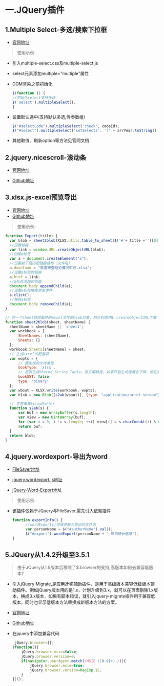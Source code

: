 # 一.JQuery插件

## 1.Multiple Select-多选/搜索下拉框

- [官网地址](https://multiple-select.wenzhixin.net.cn/index.html?locale=zh_CN)

> 使用示例:

- 引入multiple-select.css及multiple-select.js
- select元素添加multiple="multiple"属性

- DOM渲染之前初始化

  ```javascript
  $(function () {
  //初始化select支持多选
  $('select').multipleSelect();
  }
  ```

- 设置默认选中(支持默认多选,传参数组)

  ```javascript
  $("#selectCode").multipleSelect('check', codeId);
  $("#select").multipleSelect('setSelects', '[' + arrYear.toString() + ']');
  ```

- 其他取值、刷新option等方法见官网文档

## 2.jquery.nicescroll-滚动条

- [官网地址](https://nicescroll.areaaperta.com/)

- [Github地址](https://github.com/inuyaksa/jquery.nicescroll)

## 3.xlsx.js-excel预览导出

- [官网地址](https://sheetjs.com/)
- [Github地址](https://github.com/sheetjs/sheetjs)

> 使用示例:

  ```javascript
function Export(title) {
	var blob = sheet2blob(XLSX.utils.table_to_sheet($('#'+ title +'')[0]));
	//设置链接
	var link = window.URL.createObjectURL(blob);
	//创建a标签
	var a = document.createElement("a");
	//设置被下载的超链接目标（文件名）
	a.download = "年度审查结论情况汇总.xlsx";
	//设置a标签的链接
	a.href = link;
	//a标签添加到页面
	document.body.appendChild(a);
	//设置a标签触发单击事件
	a.click();
	//移除a标签
	document.body.removeChild(a);
}

// 将一个sheet转成最终的excel文件的blob对象，然后利用URL.createObjectURL下载
function sheet2blob(sheet, sheetName) {
	sheetName = sheetName || 'sheet1';
	var workbook = {
		SheetNames: [sheetName],
		Sheets: {}
	};
	workbook.Sheets[sheetName] = sheet;
	// 生成excel的配置项
	var wopts = {
		// 要生成的文件类型
		bookType: 'xlsx',
		// 是否生成Shared String Table，官方解释是，如果开启生成速度会下降，但在低版本IOS设备上有更好的兼容性
		bookSST: false,
		type: 'binary'
	};
	var wbout = XLSX.write(workbook, wopts);
	var blob = new Blob([s2ab(wbout)], {type: "application/octet-stream"});

	// 字符串转ArrayBuffer
	function s2ab(s) {
		var buf = new ArrayBuffer(s.length);
		var view = new Uint8Array(buf);
		for (var i = 0; i != s.length; ++i) view[i] = s.charCodeAt(i) & 0xFF;
		return buf;
	}
	return blob;
}
  ```

## 4.jquery.wordexport-导出为word

- [FileSaver地址](https://github.com/eligrey/FileSaver.js)

- [jquery.wordexport.js地址](https://github.com/Jasmine1227/jquery.wordexport.js)
- [jQuery-Word-Export地址](https://github.com/markswindoll/jQuery-Word-Export)

> 使用示例:

- 该插件依赖于JQuery与FileSaver,需先引入依赖插件

  ```javascript
  function exportInfo() {
		//wordExport()可填参数为导出的文件名
		var personName = $("#authorName").val();
		$("#export").wordExport(personName + "-项目统计信息");
  }
  ```
  
  

## 5.JQuery从1.4.2升级至3.5.1

> 由于JQuery从1.9版本后移除了$.browser的支持,高版本如何去兼容低版本?

- 引入jQuery Migrate,是应用迁移辅助插件，是用于高级版本兼容低级版本辅助插件。例如jQuery版本用的是1.x，计划升级到3.x，就可以在页面删除1.x版本，换成3.x版本，如果有脚本错误，就引入jquery-migrate插件用于兼容低版本，同时也显示低版本方法替换成新版本方法的方案。

- [官网地址](https://plugins.jquery.com/migrate/)

- [Github地址](https://github.com/jquery/jquery-migrate)

- 在jquery中添加兼容代码

  ```javascript
   jQuery.browser={};
  (function(){
      jQuery.browser.msie=false; 
      jQuery.browser.version=0;
      if(navigator.userAgent.match(/MSIE ([0-9]+)./)){ 
          jQuery.browser.msie=true;
          jQuery.browser.version=RegExp.$1;
      }
  })();	
  ```

  

